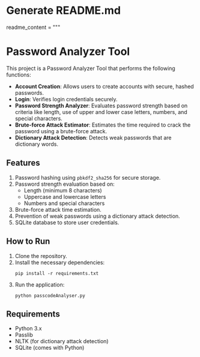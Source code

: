 # Generate README.md
readme_content = """
# Password Analyzer Tool

This project is a Password Analyzer Tool that performs the following functions:

- **Account Creation**: Allows users to create accounts with secure, hashed passwords.
- **Login**: Verifies login credentials securely.
- **Password Strength Analyzer**: Evaluates password strength based on criteria like length, use of upper and lower case letters, numbers, and special characters.
- **Brute-force Attack Estimator**: Estimates the time required to crack the password using a brute-force attack.
- **Dictionary Attack Detection**: Detects weak passwords that are dictionary words.

## Features
1. Password hashing using `pbkdf2_sha256` for secure storage.
2. Password strength evaluation based on:
   - Length (minimum 8 characters)
   - Uppercase and lowercase letters
   - Numbers and special characters
3. Brute-force attack time estimation.
4. Prevention of weak passwords using a dictionary attack detection.
5. SQLite database to store user credentials.

## How to Run
1. Clone the repository.
2. Install the necessary dependencies:
    ```
    pip install -r requirements.txt
    ```
3. Run the application:
    ```
    python passcodeAnalyser.py
    ```

## Requirements
- Python 3.x
- Passlib
- NLTK (for dictionary attack detection)
- SQLite (comes with Python)
